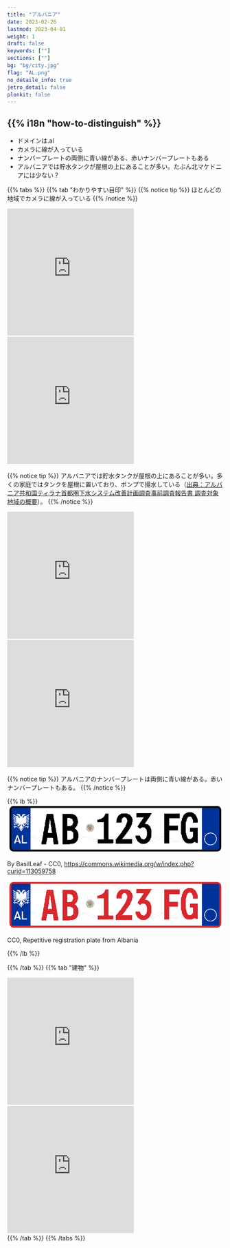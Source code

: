 ```yaml
---
title: "アルバニア"
date: 2023-02-26
lastmod: 2023-04-01
weight: 1
draft: false
keywords: [""]
sections: [""]
bg: "bg/city.jpg"
flag: "AL.png"
no_detaile_info: true
jetro_detail: false
plonkit: false
---
```


<div class="main-desciption country-description">
    <h2 class="section-title">{{% i18n "how-to-distinguish" %}}</h2>
    <ul class="rule-list">
        <li>ドメインは<span class="quiz">.al</span></li>
        <li>カメラに線が入っている</li>
        <li>ナンバープレートの<span class="quiz">両側に青い線</span>がある、<span class="quiz">赤い</span>ナンバープレートもある</li>
        <li class="no-evidence">アルバニアでは<span class="quiz">貯水タンク</span>が屋根の上にあることが多い。たぶん北マケドニアには少ない？</li>
    </ul>
</div>

{{% tabs  %}}
{{% tab "わかりやすい目印" %}}
{{% notice tip %}}
ほとんどの地域でカメラに線が入っている
{{% /notice %}}
<div class="googlemap-if">
<iframe src="https://www.google.com/maps/embed?pb=!4v1681170588295!6m8!1m7!1segWVKwWr-SK3D17ZbM-wZA!2m2!1d41.16613852694356!2d20.20041411394961!3f311.52613228878727!4f48.98466247439279!5f1.92064061173707" width="295" height="295" style="border:0;" allowfullscreen="" loading="lazy" referrerpolicy="no-referrer-when-downgrade"></iframe>
<iframe src="https://www.google.com/maps/embed?pb=!4v1681170427184!6m8!1m7!1sdzplAy3rQjkNlhLJ8Nt4zA!2m2!1d40.78765861267236!2d19.83903932072083!3f254.42145253072394!4f8.920585084653908!5f2.134031108121613" width="295" height="295" style="border:0;" allowfullscreen="" loading="lazy" referrerpolicy="no-referrer-when-downgrade"></iframe>
</div>



{{% notice tip %}}
アルバニアでは貯水タンクが屋根の上にあることが多い。多くの家庭ではタンクを屋根に置いており、ポンプで揚水している（[出典：アルバニア共和国ティラナ首都圏下水システム改善計画調査事前調査報告書 調査対象地域の概要](https://openjicareport.jica.go.jp/pdf/11808011_02.pdf)）。
{{% /notice %}}

<div class="googlemap-if">
<iframe src="https://www.google.com/maps/embed?pb=!4v1681573800997!6m8!1m7!1sCAoSLEFGMVFpcE15dUR6TENLWThzZm5DTDFrcl95QjlZYURnRWtQMTdxSWNIODJr!2m2!1d41.331760053918!2d19.807603671141!3f277.160343055523!4f-14.737075092664028!5f3.325193203789971" width="295" height="295" style="border:0;" allowfullscreen="" loading="lazy" referrerpolicy="no-referrer-when-downgrade"></iframe>
<iframe src="https://www.google.com/maps/embed?pb=!4v1681574002141!6m8!1m7!1sY_u-CAKrWJi8w7aruEK-mg!2m2!1d40.07775582993001!2d20.13863329250565!3f23.309818986374466!4f-3.165257971056377!5f3.325193203789971" width="295" height="295" style="border:0;" allowfullscreen="" loading="lazy" referrerpolicy="no-referrer-when-downgrade"></iframe>
</div>

{{% notice tip %}}
アルバニアのナンバープレートは<span class="quiz">両側に青い線</span>がある。<span class="quiz">赤い</span>ナンバープレートもある。
{{% /notice %}}

{{% lb %}}
![](2023-04-16-10-59-35.png)

By BasilLeaf - CC0, https://commons.wikimedia.org/w/index.php?curid=113059758

![](2023-04-16-11-00-24.png)

CC0, Repetitive registration plate from Albania


{{% /lb %}}

{{% /tab %}}
{{% tab "建物" %}}
<div class="googlemap-if">
<iframe src="https://www.google.com/maps/embed?pb=!4v1681573981084!6m8!1m7!1sNjm8q8OGRsK5Kzi42M8DYg!2m2!1d40.08299859056847!2d20.1431476244435!3f335.5508730015449!4f17.148339677604824!5f3.325193203789971" width="295" height="295" style="border:0;" allowfullscreen="" loading="lazy" referrerpolicy="no-referrer-when-downgrade"></iframe>
<iframe src="https://www.google.com/maps/embed?pb=!4v1681574059733!6m8!1m7!1sjuoI5ULhGI9Bxfaa6hpIXg!2m2!1d42.19514608905921!2d19.45282564159973!3f84.54159727997028!4f5.130768384931599!5f3.325193203789971" width="295" height="295" style="border:0;" allowfullscreen="" loading="lazy" referrerpolicy="no-referrer-when-downgrade"></iframe>
</div>
{{% /tab %}}
{{% /tabs %}}